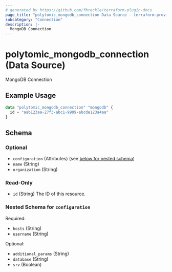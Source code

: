 ```yaml
---
# generated by https://github.com/fbreckle/terraform-plugin-docs
page_title: "polytomic_mongodb_connection Data Source - terraform-provider-polytomic"
subcategory: "Connection"
description: |-
  MongoDB Connection
---
```


# polytomic_mongodb_connection (Data Source)

MongoDB Connection

## Example Usage

```terraform
data "polytomic_mongodb_connection" "mongodb" {
  id = "aab123aa-27f3-abc1-9999-abcde123a4aa"
}
```

<!-- schema generated by tfplugindocs -->
## Schema

### Optional

- `configuration` (Attributes) (see [below for nested schema](#nestedatt--configuration))
- `name` (String)
- `organization` (String)

### Read-Only

- `id` (String) The ID of this resource.

<a id="nestedatt--configuration"></a>
### Nested Schema for `configuration`

Required:

- `hosts` (String)
- `username` (String)

Optional:

- `additional_params` (String)
- `database` (String)
- `srv` (Boolean)


